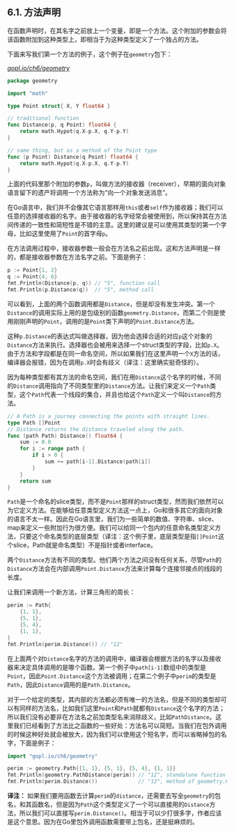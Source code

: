 ## 6.1. 方法声明

在函数声明时，在其名字之前放上一个变量，即是一个方法。这个附加的参数会将该函数附加到这种类型上，即相当于为这种类型定义了一个独占的方法。

下面来写我们第一个方法的例子，这个例子在`geometry`包下：

<u><i>gopl.io/ch6/geometry</i></u>
```go
package geometry

import "math"

type Point struct{ X, Y float64 }

// traditional function
func Distance(p, q Point) float64 {
	return math.Hypot(q.X-p.X, q.Y-p.Y)
}

// same thing, but as a method of the Point type
func (p Point) Distance(q Point) float64 {
	return math.Hypot(q.X-p.X, q.Y-p.Y)
}
```

上面的代码里那个附加的参数`p`，叫做方法的接收器（receiver），早期的面向对象语言留下的遗产将调用一个方法称为“向一个对象发送消息”。

在Go语言中，我们并不会像其它语言那样用`this`或者`self`作为接收器；我们可以任意的选择接收器的名字。由于接收器的名字经常会被使用到，所以保持其在方法间传递的一致性和简短性是不错的主意。这里的建议是可以使用其类型的第一个字母，比如这里使用了`Point`的首字母`p`。

在方法调用过程中，接收器参数一般会在方法名之前出现。这和方法声明是一样的，都是接收器参数在方法名字之前。下面是例子：

```Go
p := Point{1, 2}
q := Point{4, 6}
fmt.Println(Distance(p, q)) // "5", function call
fmt.Println(p.Distance(q))  // "5", method call
```

可以看到，上面的两个函数调用都是`Distance`，但是却没有发生冲突。第一个`Distance`的调用实际上用的是包级别的函数`geometry.Distance`，而第二个则是使用刚刚声明的`Point`，调用的是`Point`类下声明的`Point.Distance`方法。

这种`p.Distance`的表达式叫做选择器，因为他会选择合适的对应`p`这个对象的`Distance`方法来执行。选择器也会被用来选择一个struct类型的字段，比如`p.X`。由于方法和字段都是在同一命名空间，所以如果我们在这里声明一个`X`方法的话，编译器会报错，因为在调用`p.X`时会有歧义（译注：这里确实挺奇怪的）。

因为每种类型都有其方法的命名空间，我们在用`Distance`这个名字的时候，不同的`Distance`调用指向了不同类型里的`Distance`方法。让我们来定义一个`Path`类型，这个`Path`代表一个线段的集合，并且也给这个`Path`定义一个叫`Distance`的方法。

```Go
// A Path is a journey connecting the points with straight lines.
type Path []Point
// Distance returns the distance traveled along the path.
func (path Path) Distance() float64 {
	sum := 0.0
	for i := range path {
		if i > 0 {
			sum += path[i-1].Distance(path[i])
		}
	}
	return sum
}
```

`Path`是一个命名的slice类型，而不是`Point`那样的struct类型，然而我们依然可以为它定义方法。在能够给任意类型定义方法这一点上，Go和很多其它的面向对象的语言不太一样。因此在Go语言里，我们为一些简单的数值、字符串、slice、map来定义一些附加行为很方便。我们可以给同一个包内的任意命名类型定义方法，只要这个命名类型的底层类型（译注：这个例子里，底层类型是指`[]Point`这个slice，Path就是命名类型）不是指针或者interface。

两个`Distance`方法有不同的类型。他们两个方法之间没有任何关系，尽管`Path`的`Distance`方法会在内部调用`Point.Distance`方法来计算每个连接邻接点的线段的长度。

让我们来调用一个新方法，计算三角形的周长：

```Go
perim := Path{
	{1, 1},
	{5, 1},
	{5, 4},
	{1, 1},
}
fmt.Println(perim.Distance()) // "12"
```

在上面两个对`Distance`名字的方法的调用中，编译器会根据方法的名字以及接收器来决定具体调用的是哪个函数。第一个例子中`path[i-1]`数组中的类型是`Point`，因此`Point.Distance`这个方法被调用；在第二个例子中`perim`的类型是`Path`，因此`Distance`调用的是`Path.Distance`。

对于一个给定的类型，其内部的方法都必须有唯一的方法名，但是不同的类型却可以有同样的方法名，比如我们这里`Point`和`Path`就都有`Distance`这个名字的方法；所以我们没有必要非在方法名之前加类型名来消除歧义，比如`PathDistance`。这里我们已经看到了方法比之函数的一些好处：方法名可以简短。当我们在包外调用的时候这种好处就会被放大，因为我们可以使用这个短名字，而可以省略掉包的名字，下面是例子：

```Go
import "gopl.io/ch6/geometry"

perim := geometry.Path{{1, 1}, {5, 1}, {5, 4}, {1, 1}}
fmt.Println(geometry.PathDistance(perim)) // "12", standalone function
fmt.Println(perim.Distance())             // "12", method of geometry.Path
```

**译注：** 如果我们要用函数去计算`perim`的`distance`，还需要去写全`geometry`的包名，和其函数名，但是因为`Path`这个类型定义了一个可以直接用的`Distance`方法，所以我们可以直接写`perim.Distance()`。相当于可以少打很多字，作者应该是这个意思。因为在Go里包外调用函数需要带上包名，还是挺麻烦的。
